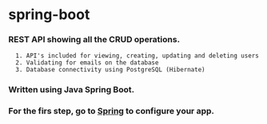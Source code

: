 # spring-boot
### REST API showing all the CRUD operations.
      1. API's included for viewing, creating, updating and deleting users
      2. Validating for emails on the database
      3. Database connectivity using PostgreSQL (Hibernate)

### Written using Java Spring Boot.
### For the firs step, go to [Spring](https://start.spring.io) to configure your app.

